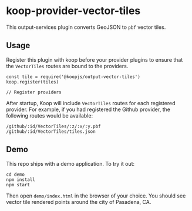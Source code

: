 # koop-provider-vector-tiles

This output-services plugin converts GeoJSON to `pbf` vector tiles.

## Usage

Register this plugin with koop before your provider plugins to ensure that the `VectorTiles` routes are bound to the providers.

```
const tile = require('@koopjs/output-vector-tiles')
koop.register(tiles)

// Register providers
```

After startup, Koop will include `VectorTiles` routes for each registered provider.  For example, if you had registered the Github provider, the following routes would be available:

`/github/:id/VectorTiles/:z/:x/:y.pbf`
`/github/:id/VectorTiles/tiles.json`

## Demo
This repo ships with a demo application.  To try it out:

```
cd demo
npm install
npm start
```

Then open `demo/index.html` in the browser of your choice.  You should see vector tile rendered points around the city of Pasadena, CA.

